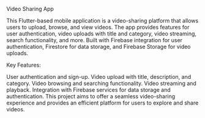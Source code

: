 Video Sharing App

This Flutter-based mobile application is a video-sharing platform that allows users to upload, browse, and view videos. The app provides features for user authentication, video uploads with title and category, video streaming, search functionality, and more. Built with Firebase integration for user authentication, Firestore for data storage, and Firebase Storage for video uploads.

Key Features:

User authentication and sign-up.
Video upload with title, description, and category.
Video browsing and searching functionality.
Video streaming and playback.
Integration with Firebase services for data storage and authentication.
This project aims to offer a seamless video-sharing experience and provides an efficient platform for users to explore and share videos.
